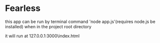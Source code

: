 # Fearless 

this app can be run by terminal command 'node app.js'(requires node.js be installed) when in the project root directory

it will run at 127.0.0.1:3000\index.html
